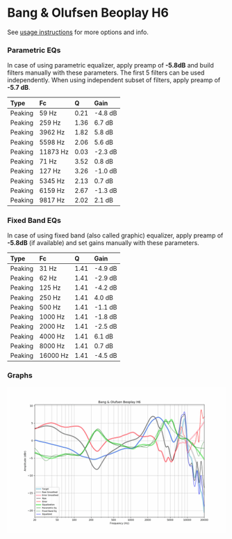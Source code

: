 # Bang & Olufsen Beoplay H6
See [usage instructions](https://github.com/jaakkopasanen/AutoEq#usage) for more options and info.

### Parametric EQs
In case of using parametric equalizer, apply preamp of **-5.8dB** and build filters manually
with these parameters. The first 5 filters can be used independently.
When using independent subset of filters, apply preamp of **-5.7 dB**.

| Type    | Fc       |    Q | Gain    |
|:--------|:---------|:-----|:--------|
| Peaking | 59 Hz    | 0.21 | -4.8 dB |
| Peaking | 259 Hz   | 1.36 | 6.7 dB  |
| Peaking | 3962 Hz  | 1.82 | 5.8 dB  |
| Peaking | 5598 Hz  | 2.06 | 5.6 dB  |
| Peaking | 11873 Hz | 0.03 | -2.3 dB |
| Peaking | 71 Hz    | 3.52 | 0.8 dB  |
| Peaking | 127 Hz   | 3.26 | -1.0 dB |
| Peaking | 5345 Hz  | 2.13 | 0.7 dB  |
| Peaking | 6159 Hz  | 2.67 | -1.3 dB |
| Peaking | 9817 Hz  | 2.02 | 2.1 dB  |

### Fixed Band EQs
In case of using fixed band (also called graphic) equalizer, apply preamp of **-5.8dB**
(if available) and set gains manually with these parameters.

| Type    | Fc       |    Q | Gain    |
|:--------|:---------|:-----|:--------|
| Peaking | 31 Hz    | 1.41 | -4.9 dB |
| Peaking | 62 Hz    | 1.41 | -2.9 dB |
| Peaking | 125 Hz   | 1.41 | -4.2 dB |
| Peaking | 250 Hz   | 1.41 | 4.0 dB  |
| Peaking | 500 Hz   | 1.41 | -1.1 dB |
| Peaking | 1000 Hz  | 1.41 | -1.8 dB |
| Peaking | 2000 Hz  | 1.41 | -2.5 dB |
| Peaking | 4000 Hz  | 1.41 | 6.1 dB  |
| Peaking | 8000 Hz  | 1.41 | 0.7 dB  |
| Peaking | 16000 Hz | 1.41 | -4.5 dB |

### Graphs
![](./Bang%20&%20Olufsen%20Beoplay%20H6.png)